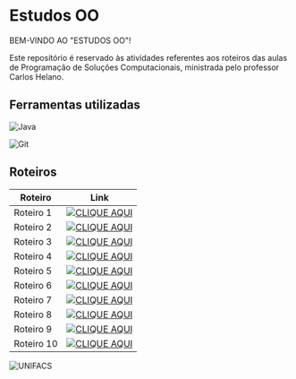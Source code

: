 # Estudos OO

BEM-VINDO AO "ESTUDOS OO"!

Este repositório é reservado às atividades referentes aos roteiros das aulas de Programação de Soluções Computacionais, ministrada pelo professor Carlos Helano.

## Ferramentas utilizadas

![Java](https://img.shields.io/badge/Java-008000?style=for-the-badge&logo=java&logoColor=black)

![Git](https://img.shields.io/badge/Git-008000?style=for-the-badge&logo=git&logoColor=white)

## Roteiros

| Roteiro | Link |
|-----------|---------|
| Roteiro 1 | [![CLIQUE AQUI](https://img.shields.io/badge/CLIQUE%20AQUI-008000)](https://docs.google.com/document/d/1TUVJg5SzC7oSzFfyJo10HJJuxE1mkR3W/edit?usp=sharing&ouid=118144196719572213428&rtpof=true&sd=true)
| Roteiro 2 | [![CLIQUE AQUI](https://img.shields.io/badge/CLIQUE%20AQUI-008000)](https://docs.google.com/document/d/1XTteMxETphk3Uebw2Gdmq7ILfHQoRvqm/edit?usp=sharing&ouid=118144196719572213428&rtpof=true&sd=true)
| Roteiro 3 | [![CLIQUE AQUI](https://img.shields.io/badge/CLIQUE%20AQUI-008000)](https://docs.google.com/document/d/1FpPR8YadpG1fjo96CLiw5OlNwAiQ2CzH/edit?usp=sharing&ouid=118144196719572213428&rtpof=true&sd=true)
| Roteiro 4 | [![CLIQUE AQUI](https://img.shields.io/badge/CLIQUE%20AQUI-008000)](https://docs.google.com/document/d/1z306NIZZ4cXM3YQOtiy2Ib7ortJC86RN/edit?usp=sharing&ouid=118144196719572213428&rtpof=true&sd=true)
| Roteiro 5 | [![CLIQUE AQUI](https://img.shields.io/badge/CLIQUE%20AQUI-008000)](https://drive.google.com/file/d/1MFhVZ-rhhArmNBxeOELs_QPIHMvfuv4X/view?usp=sharing)
| Roteiro 6 | [![CLIQUE AQUI](https://img.shields.io/badge/CLIQUE%20AQUI-008000)](https://drive.google.com/file/d/1wetW3n-ecg-uWwiRG8BicJp864OOvX0d/view?usp=sharing)
| Roteiro 7 | [![CLIQUE AQUI](https://img.shields.io/badge/CLIQUE%20AQUI-008000)](https://docs.google.com/document/d/1QovNYAZd_moadLnEMLBaA5wXs2NYbIa_/edit?usp=sharing&ouid=118144196719572213428&rtpof=true&sd=true)
| Roteiro 8 | [![CLIQUE AQUI](https://img.shields.io/badge/CLIQUE%20AQUI-008000)](https://docs.google.com/document/d/1YlKN5YHl3OH1A36CmLYtpJBJFcYkQRaK/edit?usp=sharing&ouid=118144196719572213428&rtpof=true&sd=true)
| Roteiro 9 | [![CLIQUE AQUI](https://img.shields.io/badge/CLIQUE%20AQUI-008000)](https://drive.google.com/file/d/116Iw-2G-u91zQaNYRRzlbv7jwBSLDTmg/view?usp=sharing)
| Roteiro 10 | [![CLIQUE AQUI](https://img.shields.io/badge/CLIQUE%20AQUI-008000)](https://docs.google.com/document/d/1fOZEPsirDDpPnGJGRVFdbbynNuNZjsu3/edit?usp=sharing&ouid=118144196719572213428&rtpof=true&sd=true)


![UNIFACS](https://aic.unifacs.br/unifacs.jpg)
